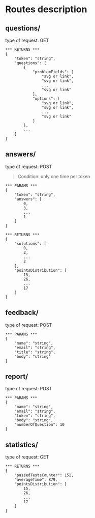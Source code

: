 Routes description
==================
questions/   
----------
type of request: GET
```
*** RETURNS ***
{
	"token": "string",
	"questions": [
		{
			"problemFields": [
				"svg or link",
				"svg or link",
				...
				"svg or link"
			],
			"options": [
				"svg or link",
				"svg or link",
				...
				"svg or link"
			]
		},
		...
	]
} 
```
answers/     
-------
type of request: POST   
> Condition: only one time per token
```
*** PARAMS ***
{
	"token": "string",
	"answers": [
		0,
		3,
		...
		1
	]
}
```
```
*** RETURNS ***
{
	"solutions": [
		0,
		2,
		...
		2
	],
	"pointsDistribution": [
		15,
		26,
		...
		17
	]
}
```
feedback/    
---------   
type of request: POST   
```
*** PARAMS ***
{
	"name": "string",
	"email": "string",
	"title": "string",
	"body": "string"
}
```
report/
-------   
type of request: POST   
```
*** PARAMS ***
{
	"name": "string",
	"email": "string",
	"token": "string",
	"body": "string",
	"numberOfQuestion": 10
}
```
statistics/  
-----------   
type of request: GET 
```
*** RETURNS ***
{
	"passedTestsCounter": 152,
	"averageTime": 879,
	"pointsDistribution": [
		15,
		26,
		...
		17
	]
} 
```
